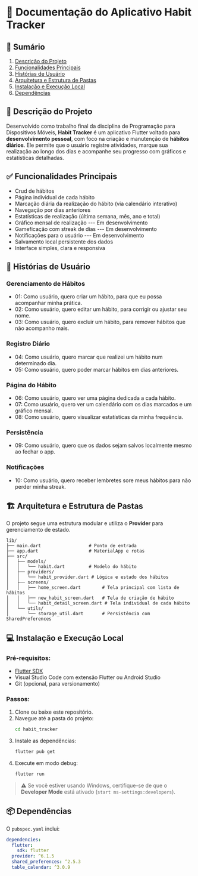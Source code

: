 # 📘 Documentação do Aplicativo Habit Tracker

## 🧾 Sumário

1. [Descrição do Projeto](#descrição-do-projeto)
2. [Funcionalidades Principais](#funcionalidades-principais)
3. [Histórias de Usuário](#histórias-de-usuário)
4. [Arquitetura e Estrutura de Pastas](#arquitetura-e-estrutura-de-pastas)
5. [Instalação e Execução Local](#instalação-e-execução-local)
6. [Dependências](#dependências)

## 📌 Descrição do Projeto

Desenvolvido como trabalho final da disciplina de Programação para Dispositivos Móveis, **Habit Tracker** é um aplicativo Flutter voltado para **desenvolvimento pessoal**, com foco na criação e manutenção de **hábitos diários**. Ele permite que o usuário registre atividades, marque sua realização ao longo dos dias e acompanhe seu progresso com gráficos e estatísticas detalhadas.

## ✅ Funcionalidades Principais

- Crud de hábitos
- Página individual de cada hábito
- Marcação diária da realização do hábito (via calendário interativo)
- Navegação por dias anteriores
- Estatísticas de realização (última semana, mês, ano e total)
- Gráfico mensal de realização --- Em desenvolvimento
- Gameficação com streak de dias --- Em desenvolvimento
- Notificações para o usuário --- Em desenvolvimento
- Salvamento local persistente dos dados
- Interface simples, clara e responsiva

## 👥 Histórias de Usuário

### Gerenciamento de Hábitos

- 01: Como usuário, quero criar um hábito, para que eu possa acompanhar minha prática.
- 02: Como usuário, quero editar um hábito, para corrigir ou ajustar seu nome.
- 03: Como usuário, quero excluir um hábito, para remover hábitos que não acompanho mais.

### Registro Diário

- 04: Como usuário, quero marcar que realizei um hábito num determinado dia.
- 05: Como usuário, quero poder marcar hábitos em dias anteriores.

### Página do Hábito

- 06: Como usuário, quero ver uma página dedicada a cada hábito.
- 07: Como usuário, quero ver um calendário com os dias marcados e um gráfico mensal.
- 08: Como usuário, quero visualizar estatísticas da minha frequência.

### Persistência

- 09: Como usuário, quero que os dados sejam salvos localmente mesmo ao fechar o app.

### Notificações

- 10: Como usuário, quero receber lembretes sore meus hábitos para não perder minha streak.

## 🏗️ Arquitetura e Estrutura de Pastas

O projeto segue uma estrutura modular e utiliza o **Provider** para gerenciamento de estado.

```plaintext
lib/
├── main.dart                  # Ponto de entrada
├── app.dart                   # MaterialApp e rotas
├── src/
│   ├── models/
│   │   └── habit.dart         # Modelo do hábito
│   ├── providers/
│   │   └── habit_provider.dart # Lógica e estado dos hábitos
│   ├── screens/
│   │   ├── home_screen.dart        # Tela principal com lista de hábitos
│   │   ├── new_habit_screen.dart   # Tela de criação de hábito
│   │   └── habit_detail_screen.dart # Tela individual de cada hábito
│   └── utils/
│       └── storage_util.dart       # Persistência com SharedPreferences
```

## 💻 Instalação e Execução Local

### Pré-requisitos:

- [Flutter SDK](https://docs.flutter.dev/get-started/install)
- Visual Studio Code com extensão Flutter ou Android Studio
- Git (opcional, para versionamento)

### Passos:

1. Clone ou baixe este repositório.
2. Navegue até a pasta do projeto:
   ```bash
   cd habit_tracker
   ```
3. Instale as dependências:
   ```bash
   flutter pub get
   ```
4. Execute em modo debug:
   ```bash
   flutter run
   ```

> ⚠️ Se você estiver usando Windows, certifique-se de que o **Developer Mode** está ativado (`start ms-settings:developers`).

## 📦 Dependências

O `pubspec.yaml` inclui:

```yaml
dependencies:
  flutter:
    sdk: flutter
  provider: ^6.1.5
  shared_preferences: ^2.5.3
  table_calendar: ^3.0.9
```